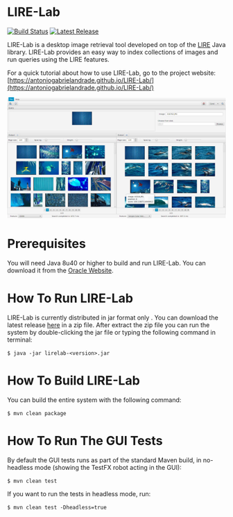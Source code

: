 # LIRE-Lab

[![Build Status](https://travis-ci.org/AntonioGabrielAndrade/LIRE-Lab.svg)](https://travis-ci.org/AntonioGabrielAndrade/LIRE-Lab)
[![Latest Release](https://img.shields.io/github/release/AntonioGabrielAndrade/LIRE-Lab.svg)](https://github.com/AntonioGabrielAndrade/LIRE-Lab/releases/latest)

LIRE-Lab is a desktop image retrieval tool developed on top of the [LIRE](http://www.lire-project.net/) Java library.
LIRE-Lab provides an easy way to index collections of images and run queries using the LIRE features.

For a quick tutorial about how to use LIRE-Lab, go to the project website: [https://antoniogabrielandrade.github.io/LIRE-Lab/](https://antoniogabrielandrade.github.io/LIRE-Lab/)

![Two Features](docs/images/two-results-small.png)

# Prerequisites

You will need Java 8u40 or higher to build and run LIRE-Lab.  You can download it from the [Oracle Website](http://www.oracle.com/technetwork/java/javase/downloads/index.html).

# How To Run LIRE-Lab

LIRE-Lab is currently distributed in jar format only . You can download the latest release [here](https://github.com/AntonioGabrielAndrade/LIRE-Lab/releases/latest) in a zip file.
After extract the zip file you can run the system by double-clicking the jar file or typing the following command in terminal:
~~~
$ java -jar lirelab-<version>.jar
~~~

# How To Build LIRE-Lab

You can build the entire system with the following command:
~~~
$ mvn clean package
~~~

# How To Run The GUI Tests

By default the GUI tests runs as part of the standard Maven build, in no-headless mode (showing the TestFX robot acting in the GUI):
~~~
$ mvn clean test
~~~

If you want to run the tests in headless mode, run:
~~~
$ mvn clean test -Dheadless=true
~~~